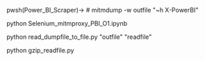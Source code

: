 pwsh(Power_BI_Scraper)-> # mitmdump -w outfile "~h X-PowerBI" 

python Selenium_mitmproxy_PBI_O1.ipynb

python read_dumpfile_to_file.py "outfile" "readfile"    

python gzip_readfile.py
